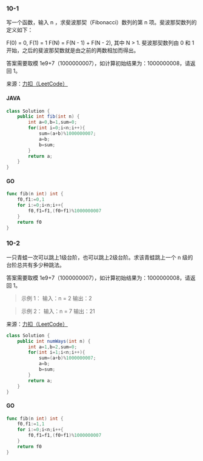 ### 10-1

写一个函数，输入 n ，求斐波那契（Fibonacci）数列的第 n 项。斐波那契数列的定义如下：

F(0) = 0,   F(1) = 1
F(N) = F(N - 1) + F(N - 2), 其中 N > 1.
斐波那契数列由 0 和 1 开始，之后的斐波那契数就是由之前的两数相加而得出。

答案需要取模 1e9+7（1000000007），如计算初始结果为：1000000008，请返回 1。

来源：[力扣（LeetCode）](https://leetcode-cn.com/problems/fei-bo-na-qi-shu-lie-lcof)


#### JAVA

```java
class Solution {
    public int fib(int n) {
        int a=0,b=1,sum=0;
        for(int i=0;i<n;i++){
            sum=(a+b)%1000000007;
            a=b;
            b=sum;            
        }
        return a;
    }
}
```

#### GO

```go
func fib(n int) int {
    f0,f1:=0,1
    for i:=0;i<n;i++{
        f0,f1=f1,(f0+f1)%1000000007
    }
    return f0
}
```

### 10-2
一只青蛙一次可以跳上1级台阶，也可以跳上2级台阶。求该青蛙跳上一个 n 级的台阶总共有多少种跳法。

答案需要取模 1e9+7（1000000007），如计算初始结果为：1000000008，请返回 1。

>示例 1：
输入：n = 2
输出：2

>示例 2：
输入：n = 7
输出：21

来源：[力扣（LeetCode）](https://leetcode-cn.com/problems/qing-wa-tiao-tai-jie-wen-ti-lcof)

```java
class Solution {
    public int numWays(int n) {
        int a=1,b=2,sum=0;
        for(int i=1;i<n;i++){
            sum=(a+b)%1000000007;
            a=b;
            b=sum;
        }        
        return a;
    }
}
```

#### GO

```go
func fib(n int) int {
    f0,f1:=1,1
    for i:=0;i<n;i++{
        f0,f1=f1,(f0+f1)%1000000007
    }
    return f0
}
```
